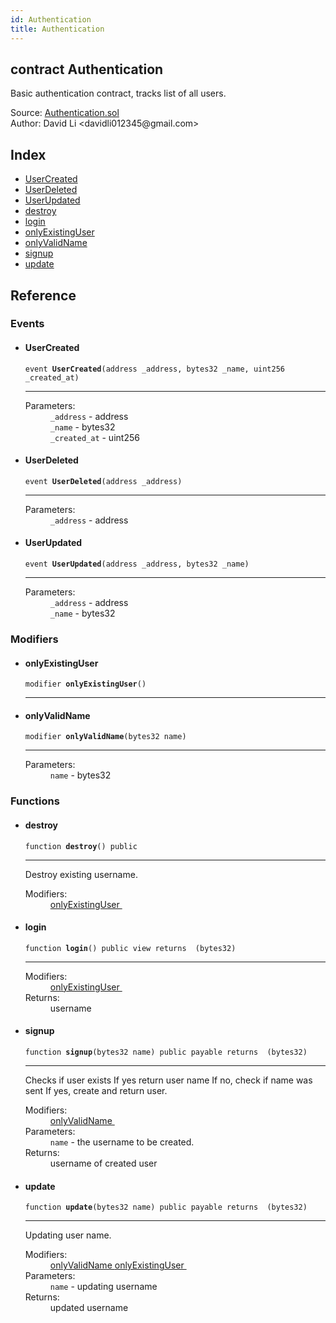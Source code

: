 ```yaml
---
id: Authentication
title: Authentication
---
```


<div class="contract-doc"><div class="contract"><h2 class="contract-header"><span class="contract-kind">contract</span> Authentication</h2><p class="description">Basic authentication contract, tracks list of all users.</p><div class="source">Source: <a href="https://github.com/FriendlyUser/solidity-smart-contracts//blob/v0.1.0/contracts/Authentication.sol" target="_blank">Authentication.sol</a></div><div class="author">Author: David Li &lt;davidli012345@gmail.com&gt;</div></div><div class="index"><h2>Index</h2><ul><li><a href="Authentication.html#UserCreated">UserCreated</a></li><li><a href="Authentication.html#UserDeleted">UserDeleted</a></li><li><a href="Authentication.html#UserUpdated">UserUpdated</a></li><li><a href="Authentication.html#destroy">destroy</a></li><li><a href="Authentication.html#login">login</a></li><li><a href="Authentication.html#onlyExistingUser">onlyExistingUser</a></li><li><a href="Authentication.html#onlyValidName">onlyValidName</a></li><li><a href="Authentication.html#signup">signup</a></li><li><a href="Authentication.html#update">update</a></li></ul></div><div class="reference"><h2>Reference</h2><div class="events"><h3>Events</h3><ul><li><div class="item event"><span id="UserCreated" class="anchor-marker"></span><h4 class="name">UserCreated</h4><div class="body"><code class="signature">event <strong>UserCreated</strong><span>(address _address, bytes32 _name, uint256 _created_at) </span></code><hr/><dl><dt><span class="label-parameters">Parameters:</span></dt><dd><div><code>_address</code> - address</div><div><code>_name</code> - bytes32</div><div><code>_created_at</code> - uint256</div></dd></dl></div></div></li><li><div class="item event"><span id="UserDeleted" class="anchor-marker"></span><h4 class="name">UserDeleted</h4><div class="body"><code class="signature">event <strong>UserDeleted</strong><span>(address _address) </span></code><hr/><dl><dt><span class="label-parameters">Parameters:</span></dt><dd><div><code>_address</code> - address</div></dd></dl></div></div></li><li><div class="item event"><span id="UserUpdated" class="anchor-marker"></span><h4 class="name">UserUpdated</h4><div class="body"><code class="signature">event <strong>UserUpdated</strong><span>(address _address, bytes32 _name) </span></code><hr/><dl><dt><span class="label-parameters">Parameters:</span></dt><dd><div><code>_address</code> - address</div><div><code>_name</code> - bytes32</div></dd></dl></div></div></li></ul></div><div class="modifiers"><h3>Modifiers</h3><ul><li><div class="item modifier"><span id="onlyExistingUser" class="anchor-marker"></span><h4 class="name">onlyExistingUser</h4><div class="body"><code class="signature">modifier <strong>onlyExistingUser</strong><span>() </span></code><hr/></div></div></li><li><div class="item modifier"><span id="onlyValidName" class="anchor-marker"></span><h4 class="name">onlyValidName</h4><div class="body"><code class="signature">modifier <strong>onlyValidName</strong><span>(bytes32 name) </span></code><hr/><dl><dt><span class="label-parameters">Parameters:</span></dt><dd><div><code>name</code> - bytes32</div></dd></dl></div></div></li></ul></div><div class="functions"><h3>Functions</h3><ul><li><div class="item function"><span id="destroy" class="anchor-marker"></span><h4 class="name">destroy</h4><div class="body"><code class="signature">function <strong>destroy</strong><span>() </span><span>public </span></code><hr/><div class="description"><p>Destroy existing username.</p></div><dl><dt><span class="label-modifiers">Modifiers:</span></dt><dd><a href="Authentication.html#onlyExistingUser">onlyExistingUser </a></dd></dl></div></div></li><li><div class="item function"><span id="login" class="anchor-marker"></span><h4 class="name">login</h4><div class="body"><code class="signature">function <strong>login</strong><span>() </span><span>public </span><span>view </span><span>returns  (bytes32) </span></code><hr/><dl><dt><span class="label-modifiers">Modifiers:</span></dt><dd><a href="Authentication.html#onlyExistingUser">onlyExistingUser </a></dd><dt><span class="label-return">Returns:</span></dt><dd>username</dd></dl></div></div></li><li><div class="item function"><span id="signup" class="anchor-marker"></span><h4 class="name">signup</h4><div class="body"><code class="signature">function <strong>signup</strong><span>(bytes32 name) </span><span>public </span><span>payable </span><span>returns  (bytes32) </span></code><hr/><div class="description"><p>Checks if user exists If yes return user name If no, check if name was sent If yes, create and return user.</p></div><dl><dt><span class="label-modifiers">Modifiers:</span></dt><dd><a href="Authentication.html#onlyValidName">onlyValidName </a></dd><dt><span class="label-parameters">Parameters:</span></dt><dd><div><code>name</code> - the username to be created.</div></dd><dt><span class="label-return">Returns:</span></dt><dd>username of created user</dd></dl></div></div></li><li><div class="item function"><span id="update" class="anchor-marker"></span><h4 class="name">update</h4><div class="body"><code class="signature">function <strong>update</strong><span>(bytes32 name) </span><span>public </span><span>payable </span><span>returns  (bytes32) </span></code><hr/><div class="description"><p>Updating user name.</p></div><dl><dt><span class="label-modifiers">Modifiers:</span></dt><dd><a href="Authentication.html#onlyValidName">onlyValidName </a><a href="Authentication.html#onlyExistingUser">onlyExistingUser </a></dd><dt><span class="label-parameters">Parameters:</span></dt><dd><div><code>name</code> - updating username</div></dd><dt><span class="label-return">Returns:</span></dt><dd>updated username</dd></dl></div></div></li></ul></div></div></div>
